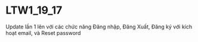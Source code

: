 # LTW1_19_17
Update lần 1 lên với các chức năng Đăng nhập, Đăng Xuất, Đăng ký với kích hoạt email, và Reset password

